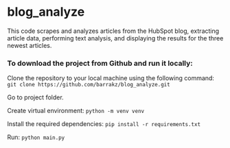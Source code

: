 # blog_analyze
This code scrapes and analyzes articles from the HubSpot blog, extracting article data, performing text analysis, and displaying the results for the three newest articles.


<h3>To download the project from Github and run it locally:</h3>

Clone the repository to your local machine using the following command: ```git clone https://github.com/barrakz/blog_analyze.git```

Go to project folder.

Create virtual environment: ``` python -m venv venv ```
  
Install the required dependencies: ```pip install -r requirements.txt```
  
Run: ```python main.py ```
  

